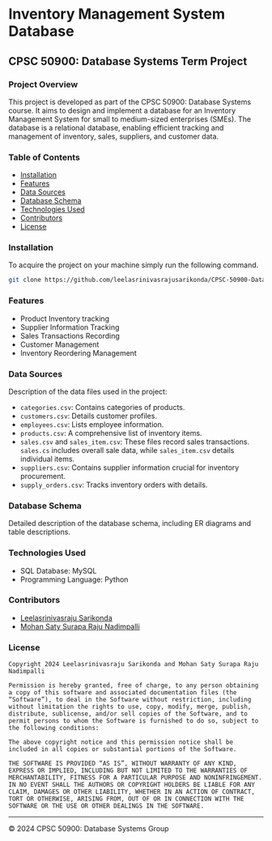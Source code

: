 # Inventory Management System Database

## CPSC 50900: Database Systems Term Project

### Project Overview
This project is developed as part of the CPSC 50900: Database Systems course. It aims to design and implement a database for an Inventory Management System for small to medium-sized enterprises (SMEs). The database is a relational database, enabling efficient tracking and management of inventory, sales, suppliers, and customer data.

### Table of Contents
- [Installation](#installation)
- [Features](#features)
- [Data Sources](#data-sources)
- [Database Schema](#database-schema)
- [Technologies Used](#technologies-used)
- [Contributors](#contributors)
- [License](#license)

### Installation
To acquire the project on your machine simply run the following command.

```bash
git clone https://github.com/leelasrinivasrajusarikonda/CPSC-50900-Database-Systems
```

### Features
- Product Inventory tracking
- Supplier Information Tracking
- Sales Transactions Recording
- Customer Management
- Inventory Reordering Management

### Data Sources
Description of the data files used in the project:
- `categories.csv`: Contains categories of products.
- `customers.csv`: Details customer profiles.
- `employees.csv`: Lists employee information.
- `products.csv`: A comprehensive list of inventory items.
- `sales.csv` and `sales_item.csv`: These files record sales transactions. `sales.cs` includes overall sale data, while `sales_item.csv` details individual items.
- `suppliers.csv`: Contains supplier information crucial for inventory procurement.
- `supply_orders.csv`: Tracks inventory orders with details.

### Database Schema
Detailed description of the database schema, including ER diagrams and table descriptions.

### Technologies Used
- SQL Database: MySQL
- Programming Language: Python

### Contributors
- [Leelasrinivasraju Sarikonda](https://github.com/leelasrinivasrajusarikonda)
- [Mohan Saty Surapa Raju Nadimpalli](https://github.com/leelasrinivasrajusarikonda)

### License
```text
Copyright 2024 Leelasrinivasraju Sarikonda and Mohan Saty Surapa Raju Nadimpalli

Permission is hereby granted, free of charge, to any person obtaining a copy of this software and associated documentation files (the “Software”), to deal in the Software without restriction, including without limitation the rights to use, copy, modify, merge, publish, distribute, sublicense, and/or sell copies of the Software, and to permit persons to whom the Software is furnished to do so, subject to the following conditions:

The above copyright notice and this permission notice shall be included in all copies or substantial portions of the Software.

THE SOFTWARE IS PROVIDED “AS IS”, WITHOUT WARRANTY OF ANY KIND, EXPRESS OR IMPLIED, INCLUDING BUT NOT LIMITED TO THE WARRANTIES OF MERCHANTABILITY, FITNESS FOR A PARTICULAR PURPOSE AND NONINFRINGEMENT. IN NO EVENT SHALL THE AUTHORS OR COPYRIGHT HOLDERS BE LIABLE FOR ANY CLAIM, DAMAGES OR OTHER LIABILITY, WHETHER IN AN ACTION OF CONTRACT, TORT OR OTHERWISE, ARISING FROM, OUT OF OR IN CONNECTION WITH THE SOFTWARE OR THE USE OR OTHER DEALINGS IN THE SOFTWARE.
```

---

© 2024 CPSC 50900: Database Systems Group
